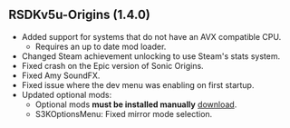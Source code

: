 ## RSDKv5u-Origins (1.4.0)
- Added support for systems that do not have an AVX compatible CPU.
  - Requires an up to date mod loader.
- Changed Steam achievement unlocking to use Steam's stats system.
- Fixed crash on the Epic version of Sonic Origins.
- Fixed Amy SoundFX.
- Fixed issue where the dev menu was enabling on first startup.
- Updated optional mods:
  - Optional mods **must be installed manually** [download](https://gamebanana.com/dl/1189385).
  - S3KOptionsMenu: Fixed mirror mode selection.
